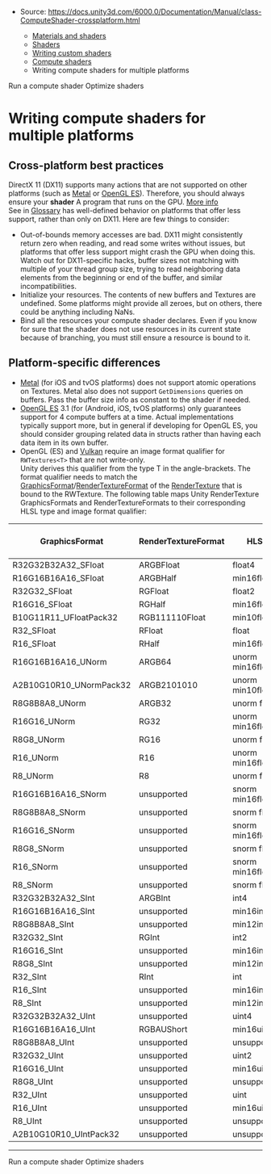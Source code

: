 * Source: https://docs.unity3d.com/6000.0/Documentation/Manual/class-ComputeShader-crossplatform.html

  * [Materials and shaders](https://docs.unity3d.com/6000.0/Documentation/Manual/materials-and-shaders.html)
  * [Shaders](https://docs.unity3d.com/6000.0/Documentation/Manual/Shaders.html)
  * [Writing custom shaders](https://docs.unity3d.com/6000.0/Documentation/Manual/writing-custom-shaders.html)
  * [Compute shaders](https://docs.unity3d.com/6000.0/Documentation/Manual/class-ComputeShader.html)
  * Writing compute shaders for multiple platforms


[](https://docs.unity3d.com/6000.0/Documentation/Manual/class-ComputeShader-run.html)
Run a compute shader
[](https://docs.unity3d.com/6000.0/Documentation/Manual/SL-ShaderPerformance.html)
Optimize shaders
# Writing compute shaders for multiple platforms
## Cross-platform best practices
DirectX 11 (DX11) supports many actions that are not supported on other platforms (such as [Metal](https://developer.apple.com/metal/) or [OpenGL ES](https://www.opengl.org/)). Therefore, you should always ensure your **shader** A program that runs on the GPU. [More info](https://docs.unity3d.com/6000.0/Documentation/Manual/Shaders.html)  
See in [Glossary](https://docs.unity3d.com/6000.0/Documentation/Manual/Glossary.html#Shader) has well-defined behavior on platforms that offer less support, rather than only on DX11. Here are few things to consider:
  * Out-of-bounds memory accesses are bad. DX11 might consistently return zero when reading, and read some writes without issues, but platforms that offer less support might crash the GPU when doing this. Watch out for DX11-specific hacks, buffer sizes not matching with multiple of your thread group size, trying to read neighboring data elements from the beginning or end of the buffer, and similar incompatibilities.
  * Initialize your resources. The contents of new buffers and Textures are undefined. Some platforms might provide all zeroes, but on others, there could be anything including NaNs. 
  * Bind all the resources your compute shader declares. Even if you know for sure that the shader does not use resources in its current state because of branching, you must still ensure a resource is bound to it.


## Platform-specific differences
  * [Metal](https://developer.apple.com/metal/) (for iOS and tvOS platforms) does not support atomic operations on Textures. Metal also does not support `GetDimensions` queries on buffers. Pass the buffer size info as constant to the shader if needed.
  * [OpenGL ES](https://www.opengl.org/) 3.1 (for (Android, iOS, tvOS platforms) only guarantees support for 4 compute buffers at a time. Actual implementations typically support more, but in general if developing for OpenGL ES, you should consider grouping related data in structs rather than having each data item in its own buffer.
  * OpenGL (ES) and [Vulkan](https://www.vulkan.org/) require an image format qualifier for `RWTextures<T>` that are not write-only.  
Unity derives this qualifier from the type T in the angle-brackets. The format qualifier needs to match the [GraphicsFormat](https://docs.unity3d.com/6000.0/Documentation/ScriptReference/Experimental.Rendering.GraphicsFormat.html)/[RenderTextureFormat](https://docs.unity3d.com/6000.0/Documentation/ScriptReference/RenderTextureFormat.html) of the [RenderTexture](https://docs.unity3d.com/6000.0/Documentation/ScriptReference/RenderTexture.html) that is bound to the RWTexture. The following table maps Unity RenderTexture GraphicsFormats and RenderTextureFormats to their corresponding HLSL type and image format qualifier:

GraphicsFormat | RenderTextureFormat | HLSL type | GLSL image format qualifier  
---|---|---|---  
R32G32B32A32_SFloat | ARGBFloat | float4 | rgba32f  
R16G16B16A16_SFloat | ARGBHalf | min16float4/half4 | rgba16f  
R32G32_SFloat | RGFloat | float2 | rg32f  
R16G16_SFloat | RGHalf | min16float2/half2 | rg16f  
B10G11R11_UFloatPack32 | RGB111110Float | min10float3 | r11f_g11f_b10f  
R32_SFloat | RFloat | float | r32f  
R16_SFloat | RHalf | min16float/half | r16f  
R16G16B16A16_UNorm | ARGB64 | unorm min16float4/half4 | rgba16  
A2B10G10R10_UNormPack32 | ARGB2101010 | unorm min10float4 | rgb10_a2  
R8G8B8A8_UNorm | ARGB32 | unorm float4 | rgba8  
R16G16_UNorm | RG32 | unorm min16float2/half2 | rg16  
R8G8_UNorm | RG16 | unorm float2 | rg8  
R16_UNorm | R16 | unorm min16float/half | r16  
R8_UNorm | R8 | unorm float | r8  
R16G16B16A16_SNorm | unsupported | snorm min16float4/half4 | rgba16_snorm  
R8G8B8A8_SNorm | unsupported | snorm float4 | rgba8_snorm  
R16G16_SNorm | unsupported | snorm min16float2/half2 | rg16_snorm  
R8G8_SNorm | unsupported | snorm float2 | rg8_snorm  
R16_SNorm | unsupported | snorm min16float/half | r16_snorm  
R8_SNorm | unsupported | snorm float | r8_snorm  
R32G32B32A32_SInt | ARGBInt | int4 | rgba32i  
R16G16B16A16_SInt | unsupported | min16int4 | rgba16i  
R8G8B8A8_SInt | unsupported | min12int4 | rgba8i  
R32G32_SInt | RGInt | int2 | rg32i  
R16G16_SInt | unsupported | min16int2 | rg16i  
R8G8_SInt | unsupported | min12int2 | rg8i  
R32_SInt | RInt | int | r32i  
R16_SInt | unsupported | min16int | r16i  
R8_SInt | unsupported | min12int | r8i  
R32G32B32A32_UInt | unsupported | uint4 | rgba32i  
R16G16B16A16_UInt | RGBAUShort | min16uint4 | rgba16ui  
R8G8B8A8_UInt | unsupported | unsupported | rgba8ui  
R32G32_UInt | unsupported | uint2 | rg32ui  
R16G16_UInt | unsupported | min16uint2 | rg16ui  
R8G8_UInt | unsupported | unsupported | rg8ui  
R32_UInt | unsupported | uint | r32ui  
R16_UInt | unsupported | min16uint | r16ui  
R8_UInt | unsupported | unsupported | r8ui  
A2B10G10R10_UIntPack32 | unsupported | unsupported | rgb10_a2ui  
* * *
[](https://docs.unity3d.com/6000.0/Documentation/Manual/class-ComputeShader-run.html)
Run a compute shader
[](https://docs.unity3d.com/6000.0/Documentation/Manual/SL-ShaderPerformance.html)
Optimize shaders
